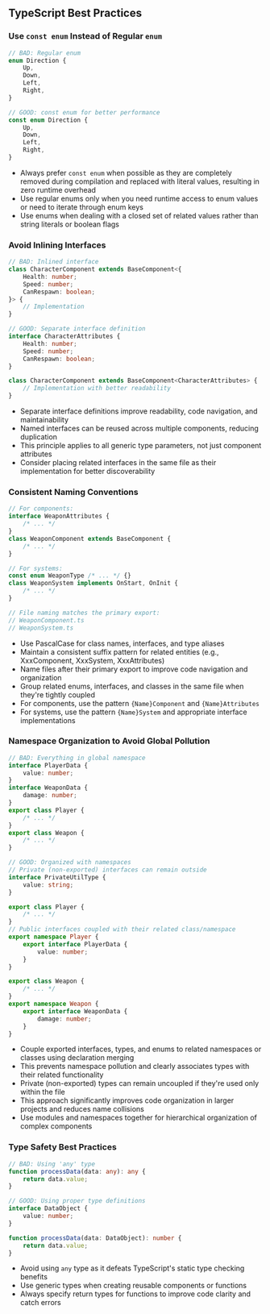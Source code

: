 ## TypeScript Best Practices

### Use `const enum` Instead of Regular `enum`

```ts
// BAD: Regular enum
enum Direction {
	Up,
	Down,
	Left,
	Right,
}

// GOOD: const enum for better performance
const enum Direction {
	Up,
	Down,
	Left,
	Right,
}
```

- Always prefer `const enum` when possible as they are completely removed during compilation and replaced with literal values, resulting in zero runtime overhead
- Use regular enums only when you need runtime access to enum values or need to iterate through enum keys
- Use enums when dealing with a closed set of related values rather than string literals or boolean flags

### Avoid Inlining Interfaces

```ts
// BAD: Inlined interface
class CharacterComponent extends BaseComponent<{
	Health: number;
	Speed: number;
	CanRespawn: boolean;
}> {
	// Implementation
}

// GOOD: Separate interface definition
interface CharacterAttributes {
	Health: number;
	Speed: number;
	CanRespawn: boolean;
}

class CharacterComponent extends BaseComponent<CharacterAttributes> {
	// Implementation with better readability
}
```

- Separate interface definitions improve readability, code navigation, and maintainability
- Named interfaces can be reused across multiple components, reducing duplication
- This principle applies to all generic type parameters, not just component attributes
- Consider placing related interfaces in the same file as their implementation for better discoverability

### Consistent Naming Conventions

```ts
// For components:
interface WeaponAttributes {
	/* ... */
}
class WeaponComponent extends BaseComponent {
	/* ... */
}

// For systems:
const enum WeaponType /* ... */ {}
class WeaponSystem implements OnStart, OnInit {
	/* ... */
}

// File naming matches the primary export:
// WeaponComponent.ts
// WeaponSystem.ts
```

- Use PascalCase for class names, interfaces, and type aliases
- Maintain a consistent suffix pattern for related entities (e.g., XxxComponent, XxxSystem, XxxAttributes)
- Name files after their primary export to improve code navigation and organization
- Group related enums, interfaces, and classes in the same file when they're tightly coupled
- For components, use the pattern `{Name}Component` and `{Name}Attributes`
- For systems, use the pattern `{Name}System` and appropriate interface implementations

### Namespace Organization to Avoid Global Pollution

```ts
// BAD: Everything in global namespace
interface PlayerData {
	value: number;
}
interface WeaponData {
	damage: number;
}
export class Player {
	/* ... */
}
export class Weapon {
	/* ... */
}

// GOOD: Organized with namespaces
// Private (non-exported) interfaces can remain outside
interface PrivateUtilType {
	value: string;
}

export class Player {
	/* ... */
}
// Public interfaces coupled with their related class/namespace
export namespace Player {
	export interface PlayerData {
		value: number;
	}
}

export class Weapon {
	/* ... */
}
export namespace Weapon {
	export interface WeaponData {
		damage: number;
	}
}
```

- Couple exported interfaces, types, and enums to related namespaces or classes using declaration merging
- This prevents namespace pollution and clearly associates types with their related functionality
- Private (non-exported) types can remain uncoupled if they're used only within the file
- This approach significantly improves code organization in larger projects and reduces name collisions
- Use modules and namespaces together for hierarchical organization of complex components

### Type Safety Best Practices

```ts
// BAD: Using 'any' type
function processData(data: any): any {
	return data.value;
}

// GOOD: Using proper type definitions
interface DataObject {
	value: number;
}

function processData(data: DataObject): number {
	return data.value;
}
```

- Avoid using `any` type as it defeats TypeScript's static type checking benefits
- Use generic types when creating reusable components or functions
- Always specify return types for functions to improve code clarity and catch errors
